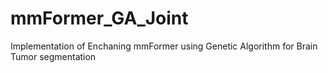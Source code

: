# mmFormer_GA_Joint
Implementation of Enchaning mmFormer using Genetic Algorithm for Brain Tumor segmentation
